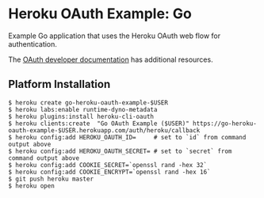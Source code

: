 # Heroku OAuth Example: Go

Example Go application that uses the Heroku OAuth web flow for authentication.

The [OAuth developer documentation](https://devcenter.heroku.com/articles/oauth) has additional resources.

## Platform Installation

```
$ heroku create go-heroku-oauth-example-$USER
$ heroku labs:enable runtime-dyno-metadata
$ heroku plugins:install heroku-cli-oauth
$ heroku clients:create  "Go OAuth Example ($USER)" https://go-heroku-oauth-example-$USER.herokuapp.com/auth/heroku/callback
$ heroku config:add HEROKU_OAUTH_ID=     # set to `id` from command output above
$ heroku config:add HEROKU_OAUTH_SECRET= # set to `secret` from command output above
$ heroku config:add COOKIE_SECRET=`openssl rand -hex 32`
$ heroku config:add COOKIE_ENCRYPT=`openssl rand -hex 16`
$ git push heroku master
$ heroku open
```

